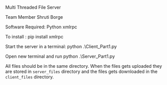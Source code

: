 Multi Threaded File Server

Team Member
Shruti Borge

Software Required:
Python
xmlrpc

To install :
pip install xmlrpc

Start the server in a terminal:
python .\Client_Part1.py

Open new terminal and run 
python .\Server_Part1.py

All files should be in the same directory.
When the files gets uploaded they are stored in `server_files` directory and the files gets downloaded in the `client_files` directory.